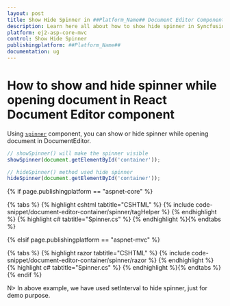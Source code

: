 ```yaml
---
layout: post
title: Show Hide Spinner in ##Platform_Name## Document Editor Component
description: Learn here all about how to show hide spinner in Syncfusion ##Platform_Name## Document Editor component of Syncfusion Essential JS 2 and more.
platform: ej2-asp-core-mvc
control: Show Hide Spinner
publishingplatform: ##Platform_Name##
documentation: ug
---
```



# How to show and hide spinner while opening document in React Document Editor component

Using [`spinner`](https://ej2.syncfusion.com/aspnetcore/documentation/spinner/getting-started-asp-core/) component, you can show or hide spinner while opening document in DocumentEditor.

```typescript
// showSpinner() will make the spinner visible
showSpinner(document.getElementById('container'));

// hideSpinner() method used hide spinner
hideSpinner(document.getElementById('container'));
```

{% if page.publishingplatform == "aspnet-core" %}

{% tabs %}
{% highlight cshtml tabtitle="CSHTML" %}
{% include code-snippet/document-editor-container/spinner/tagHelper %}
{% endhighlight %}
{% highlight c# tabtitle="Spinner.cs" %}
{% endhighlight %}{% endtabs %}

{% elsif page.publishingplatform == "aspnet-mvc" %}

{% tabs %}
{% highlight razor tabtitle="CSHTML" %}
{% include code-snippet/document-editor-container/spinner/razor %}
{% endhighlight %}
{% highlight c# tabtitle="Spinner.cs" %}
{% endhighlight %}{% endtabs %}
{% endif %}



N> In above example, we have used setInterval to hide spinner, just for demo purpose.
